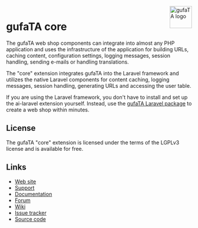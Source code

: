 <a href="https://gufata.com/">
    <img src="https://gufata.com/assets/logo/logo.png" alt="gufaTA logo" title="gufaTA" align="right" height="60" />
</a>

# gufaTA core

The gufaTA web shop components can integrate into almost any PHP application and uses the infrastructure of the application for building URLs, caching content, configuration settings, logging messages, session handling, sending e-mails or handling translations.

The "core" extension integrates gufaTA into the Laravel framework and utilizes the native Laravel components for content caching, logging messages, session handling, generating URLs and accessing the user table.

If you are using the Laravel framework, you don't have to install and set up the ai-laravel extension yourself. Instead, use the [gufaTA Laravel package](https://github.com/gufaTA/core) to create a web shop within minutes.

## License

The gufaTA "core" extension is licensed under the terms of the LGPLv3 license and is available for free.

## Links

* [Web site](https://gufata.com/)
* [Support](https://gufata.com/support/)
* [Documentation](https://gufata.org/docs/)
* [Forum](https://gufata.com/forum)
* [Wiki](https://gufata.com/wiki)
* [Issue tracker](https://github.com/gufaTA/core/issues")
* [Source code](https://github.com/gufaTA/core)
